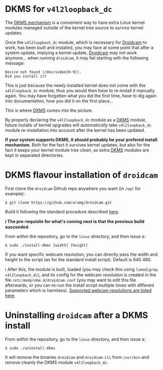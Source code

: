 DKMS for `v4l2loopback_dc`
=========================

The [DKMS mechanism][DKMS] is a convenient way to have extra Linux kernel modules managed outside of the kernel tree source to _survive_ kernel updates.

Once the `v4l2loopback_dc` module, which is necessary for [Droidcam] to work, has been built and installed, you may face at some point that after a system update, implying a kernel update, [Droidcam] may not work anymore... when running `droidcam`, it may fail starting with the following message:

```
Device not found (/dev/video[0-9]).
Did you install it?
```

This is just because the newly installed kernel does not come with the `v4l2loopback_dc` module, thus you would then have to re-install it manually again. You may have forgotten what you did the first time, have to dig again into documentation, how you did it on the first place...

This is where [DKMS] comes into the picture.

By properly declaring the `v4l2loopback_dc` module as a [DKMS] module, future installs of kernel upgrades will _automatically_ take `v4l2loopback_dc` module re-installation into account after the kernel has been updated.

**If your system supports DKMS, it should probably be your prefered install mechanism.** Both for the fact it survives kernel updates, but also for the fact it keeps your kernel module tree _clean_, as extra [DKMS] modules are kept in separated directories.

# DKMS flavour installation of `droidcam`

First clone the `droidcam` Github repo anywhere you want (in `/opt` for example):

    $ git clone https://github.com/aramg/droidcam.git

Build it following the standard procedure described [here][droidcam build procedure].

**:information_source: The pre-requisite for what's coming next is that the previous build succeeded.**


From within the repository, go to the `linux` directory, and then issue a:

    $ sudo ./install-dkms [width] [height]

If you want specific webcam resolution, you can directly pass the width and height to the script (as for the standard install script). Default is 640 480.

:information_source: After this, the module is built, loaded (you may check this using `lsmod|grep v4l2loopback_dc`), and its config for the webcam resolution is created in the file `/etc/modprobe.d/droidcam.conf` (you may want to edit this file afterwards, or you can re-run the install script multiple times with different parameters which is harmless). [Supported webcam resolutions are listed here][webcam resolutions].


# Uninstalling `droidcam` after a DKMS install


From within the repository, go to the `linux` directory, and then issue a:

    $ sudo ./uninstall-dkms

It will remove the binaries `droidcam` and `droidcam-cli` from `/usr/bin` and remove cleanly the DKMS module `v4l2loopback_dc`.



[DKMS]: https://github.com/dell/dkms "DKMS source code page on Github"
[Droidcam]: https://github.com/aramg/droidcam "Droid source code page on Github"
[droidcam build procedure]: https://github.com/aramg/droidcam/tree/master/linux "droidcam build procedure"
[webcam resolutions]: http://www.dev47apps.com/droidcam/linuxx/ "Supported webcams resolutions"

